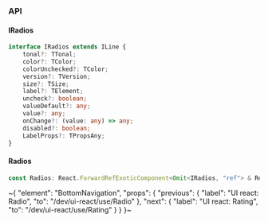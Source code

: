 

### API

#### IRadios

```ts
interface IRadios extends ILine {
    tonal?: TTonal;
    color?: TColor;
    colorUnchecked?: TColor;
    version?: TVersion;
    size?: TSize;
    label?: TElement;
    uncheck?: boolean;
    valueDefault?: any;
    value?: any;
    onChange?: (value: any) => any;
    disabled?: boolean;
    LabelProps?: TPropsAny;
}
```

#### Radios

```ts
const Radios: React.ForwardRefExoticComponent<Omit<IRadios, "ref"> & React.RefAttributes<unknown>>;
```


~{
  "element": "BottomNavigation",
  "props": {
    "previous": {
      "label": "UI react: Radio",
      "to": "/dev/ui-react/use/Radio"
    },
    "next": {
      "label": "UI react: Rating",
      "to": "/dev/ui-react/use/Rating"
    }
  }
}~
